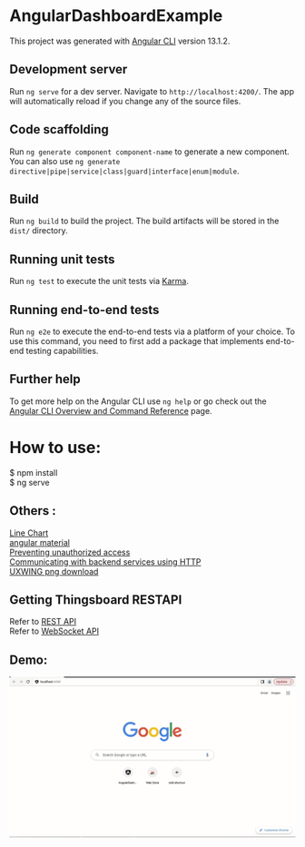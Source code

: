 # AngularDashboardExample

This project was generated with [Angular CLI](https://github.com/angular/angular-cli) version 13.1.2.

## Development server

Run `ng serve` for a dev server. Navigate to `http://localhost:4200/`. The app will automatically reload if you change any of the source files.

## Code scaffolding

Run `ng generate component component-name` to generate a new component. You can also use `ng generate directive|pipe|service|class|guard|interface|enum|module`.

## Build

Run `ng build` to build the project. The build artifacts will be stored in the `dist/` directory.

## Running unit tests

Run `ng test` to execute the unit tests via [Karma](https://karma-runner.github.io).

## Running end-to-end tests

Run `ng e2e` to execute the end-to-end tests via a platform of your choice. To use this command, you need to first add a package that implements end-to-end testing capabilities.

## Further help

To get more help on the Angular CLI use `ng help` or go check out the [Angular CLI Overview and Command Reference](https://angular.io/cli) page.
  
# How to use:  
$ npm install  
$ ng serve  
  
## Others :  
[Line Chart](https://www.chartjs.org/docs/latest/samples/line/line.html#line-chart)  
[angular material](https://material.angular.io/components/categories)  
[Preventing unauthorized access](https://angular.io/guide/router#preventing-unauthorized-access)  
[Communicating with backend services using HTTP](https://angular.io/guide/http#communicating-with-backend-services-using-http)  
[UXWING png download](hhttps://uxwing.com)  

## Getting Thingsboard RESTAPI  
Refer to [REST API](https://thingsboard.io/docs/reference/rest-api/)  
Refer to [WebSocket API](https://thingsboard.io/docs/user-guide/telemetry/)  
  
## Demo:  
![angular-dashboard-example](angular-dashboard-example.gif)  
